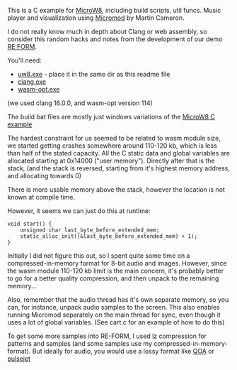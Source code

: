 This is a C example for [MicroW8](https://exoticorn.github.io/microw8/), including build scripts, util funcs.
Music player and visualization using [Micromod](https://github.com/martincameron/micromod) by Martin Cameron.

I do not really know much in depth about Clang or web assembly, 
so consider this random hacks and notes from the development of 
our demo [RE:FORM](https://demozoo.org/productions/371274/).

You'll need:
 * [uw8.exe](https://github.com/exoticorn/microw8/releases) - place it in the same dir as this readme file
 * [clang.exe](https://clang.llvm.org/)
 * [wasm-opt.exe](https://github.com/WebAssembly/binaryen/releases) 

(we used clang 16.0.0, and wasm-opt version 114)

The build bat files are mostly just windows variations of the [MicroW8 C example](https://github.com/exoticorn/microw8/tree/master/examples/c)

The hardest constraint for us seemed to be related to wasm module size, 
we started getting crashes somewhere around 110-120 kb, which is less than 
half of the stated capacity. All the C static data and global variables 
are allocated starting at 0x14000 ("user memory"). Directly after that 
is the stack, (and the stack is reversed, starting from it's highest 
memory address, and allocating towards 0)

There is more usable memory above the stack, 
however the location is not known at compile time.

However, it seems we can just do this at runtime:

    void start() {
        unsigned char last_byte_before_extended_mem;
        static_alloc_init((&last_byte_before_extended_mem) + 1);
    }

Initially I did not figure this out, so I spent quite some 
time on a compressed-in-memory format for 8-bit audio and images.
However, since the wasm module 110-120 kb limit is the main concern, 
it's probably better to go for a better quality compression, and then
unpack to the remaining memory...

Also, remember that the audio thread has it's own separate memory, 
so you can, for instance, unpack audio samples to the screen.
This also enables running Micromod separately on the main thread 
for sync, even though it uses a lot of global variables.
(See cart.c for an example of how to do this)

To get some more samples into RE-FORM, I used lz compression for 
patterns and samples (and some samples use my compressed-in-memory-format).
But ideally for audio, you would use a lossy format like [QOA](https://github.com/phoboslab/qoa) or [pulsejet](https://yupferris.github.io/blog/2021/06/07/pulsejet-sample-compression-codec-for-64k.html)

